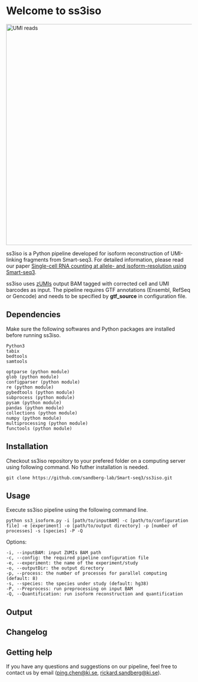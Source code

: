 # Welcome to ss3iso 

<img src="https://github.com/sandberg-lab/Smart-seq3/blob/master/ss3iso/isoform_reconstruction.png" alt="UMI reads" width="600"/>

ss3iso is a Python pipeline developed for isoform reconstruction of UMI-linking fragments from Smart-seq3. For detailed information, please read our paper [Single-cell RNA counting at allele- and isoform-resolution using Smart-seq3](https://www.biorxiv.org/content/10.1101/817924v1).

ss3iso uses [zUMIs](https://github.com/sdparekh/zUMIs) output BAM tagged with corrected cell and UMI barcodes as input. The pipeline requires GTF annotations (Ensembl, RefSeq or Gencode) and needs to be specified by **gtf_source** in configuration file.

## Dependencies

Make sure the following softwares and Python packages are installed before running ss3iso.

```
Python3
tabix
bedtools
samtools

optparse (python module)
glob (python module)
configparser (python module)
re (python module)
pybedtools (python module)
subprocess (python module)
pysam (python module)
pandas (python module)
collections (python module)
numpy (python module)
multiprocessing (python module)
functools (python module)
```

## Installation

Checkout ss3iso repository to your prefered folder on a computing server using following command. No futher installation is needed. 

``` git clone https://github.com/sandberg-lab/Smart-seq3/ss3iso.git ```

## Usage

Execute ss3iso pipeline using the following command line.
```
python ss3_isoform.py -i [path/to/inputBAM] -c [path/to/configuration file] -e [experiment] -o [path/to/output directory] -p [number of processes] -s [species] -P -Q
```

Options:
```
-i, --inputBAM: input ZUMIs BAM path
-c, --config: the required pipeline configuration file
-e, --experiment: the name of the experiment/study
-o, --outputDir: the output directory
-p, --process: the number of processes for parallel computing (default: 8)
-s, --species: the species under study (default: hg38)
-P, --Preprocess: run preprocessing on input BAM
-Q, --Quantification: run isoform reconstruction and quantification
```

## Output


## Changelog

## Getting help
If you have any questions and suggestions on our pipeline, feel free to contact us by email (ping.chen@ki.se, rickard.sandberg@ki.se).


